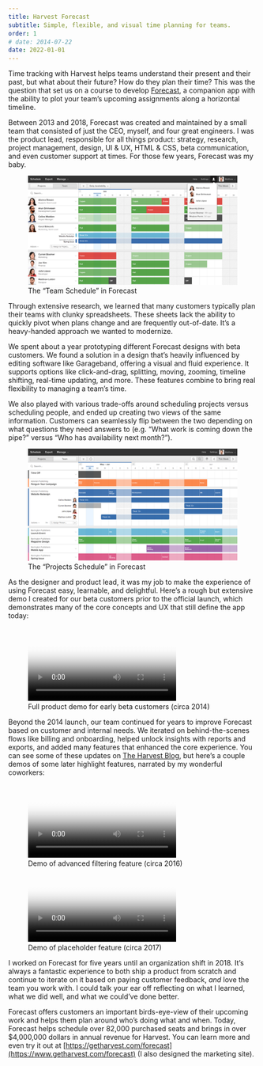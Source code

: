 ```yaml
---
title: Harvest Forecast
subtitle: Simple, flexible, and visual time planning for teams.
order: 1
# date: 2014-07-22
date: 2022-01-01
---
```


<div class="inner">

Time tracking with Harvest helps teams understand their present and their past, but what about their future? How do they plan their time? This was the question that set us on a course to develop [Forecast](https://getharvest.com/forecast), a companion app with the ability to plot your team’s upcoming assignments along a horizontal timeline.

Between 2013 and 2018, Forecast was created and maintained by a small team that consisted of just the CEO, myself, and four great engineers. I was the product lead, responsible for all things product: strategy, research, project management, design, UI & UX, HTML & CSS, beta communication, and even customer support at times. For those few years, Forecast was my baby.

</div>

<figure>
  <div class="bordered">
    <img src="/images/work/forecast-team.png" alt="" class="shadowed" data-zoomable>
  </div>
  <figcaption>The “Team Schedule” in Forecast</figcaption>
</figure>

<div class="inner">

Through extensive research, we learned that many customers typically plan their teams with clunky spreadsheets. These sheets lack the ability to quickly pivot when plans change and are frequently out-of-date. It’s a heavy-handed approach we wanted to modernize.

We spent about a year prototyping different Forecast designs with beta customers. We found a solution in a design that’s heavily influenced by editing software like Garageband, offering a visual and fluid experience. It supports options like click-and-drag, splitting, moving, zooming, timeline shifting, real-time updating, and more. These features combine to bring real flexibility to managing a team’s time.

We also played with various trade-offs around scheduling projects versus scheduling people, and ended up creating two views of the same information. Customers can seamlessly flip between the two depending on what questions they need answers to (e.g. “What work is coming down the pipe?” versus “Who has availability next month?”).

</div>

<figure>
  <div class="bordered">
    <img src="/images/work/forecast-projects.png" alt="" class="shadowed" data-zoomable>
  </div>
  <figcaption>The “Projects Schedule” in Forecast</figcaption>
</figure>

<div class="inner">

As the designer and product lead, it was my job to make the experience of using Forecast easy, learnable, and delightful. Here’s a rough but extensive demo I created for our beta customers prior to the official launch, which demonstrates many of the core concepts and UX that still define the app today:

</div>

<figure>
  <video controls poster="/images/blackposter.gif">
    <source src="/images/work/forecast-demo-beta.mov" type="video/mp4">
  </video>
  <figcaption>
    Full product demo for early beta customers (circa 2014)
  </figcaption>
</figure>

<div class="inner">

Beyond the 2014 launch, our team continued for years to improve Forecast based on customer and internal needs. We iterated on behind-the-scenes flows like billing and onboarding, helped unlock insights with reports and exports, and added many features that enhanced the core experience. You can see some of these updates on [The Harvest Blog](https://www.getharvest.com/blog/tag/forecast), but here’s a couple demos of some later highlight features, narrated by my wonderful coworkers:

</div>

<figure class="side-by-side">
  <div>
    <video controls poster="/images/blackposter.gif">
      <source src="/images/work/forecast-demo-filtering.mp4" type="video/mp4">
    </video>
    <figcaption>Demo of advanced filtering feature (circa 2016)</figcaption>
  </div>
  <div>
    <video controls poster="/images/blackposter.gif">
      <source src="/images/work/forecast-demo-placeholders.mp4" type="video/mp4">
    </video>
    <figcaption>Demo of placeholder feature (circa 2017)</figcaption>
  </div>
</figure>

<div class="inner">

I worked on Forecast for five years until an organization shift in 2018. It’s always a fantastic experience to both ship a product from scratch and continue to iterate on it based on paying customer feedback, *and* love the team you work with. I could talk your ear off reflecting on what I learned, what we did well, and what we could’ve done better.

Forecast offers customers an important birds-eye-view of their upcoming work and helps them plan around who’s doing what and when. Today, Forecast helps schedule over 82,000 purchased seats and brings in over $4,000,000 dollars in annual revenue for Harvest. You can learn more and even try it out at [https://getharvest.com/forecast](https://www.getharvest.com/forecast) (I also designed the marketing site).

</div>
